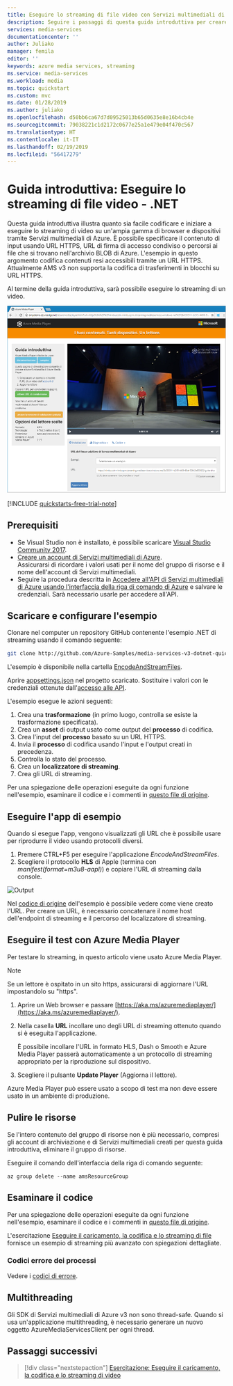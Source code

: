 ```yaml
---
title: Eseguire lo streaming di file video con Servizi multimediali di Azure - .NET | Microsoft Docs
description: Seguire i passaggi di questa guida introduttiva per creare un nuovo account di Servizi multimediali di Azure, codificare un file ed eseguirne lo streaming ad Azure Media Player.
services: media-services
documentationcenter: ''
author: Juliako
manager: femila
editor: ''
keywords: azure media services, streaming
ms.service: media-services
ms.workload: media
ms.topic: quickstart
ms.custom: mvc
ms.date: 01/28/2019
ms.author: juliako
ms.openlocfilehash: d50bb6ca67d7d09525013b65d0635e8e16b4cb4e
ms.sourcegitcommit: 79038221c1d2172c0677e25a1e479e04f470c567
ms.translationtype: HT
ms.contentlocale: it-IT
ms.lasthandoff: 02/19/2019
ms.locfileid: "56417279"
---
```

# <a name="quickstart-stream-video-files---net"></a>Guida introduttiva: Eseguire lo streaming di file video - .NET

Questa guida introduttiva illustra quanto sia facile codificare e iniziare a eseguire lo streaming di video su un'ampia gamma di browser e dispositivi tramite Servizi multimediali di Azure. È possibile specificare il contenuto di input usando URL HTTPS, URL di firma di accesso condiviso o percorsi ai file che si trovano nell'archivio BLOB di Azure.
L'esempio in questo argomento codifica contenuti resi accessibili tramite un URL HTTPS. Attualmente AMS v3 non supporta la codifica di trasferimenti in blocchi su URL HTTPS.

Al termine della guida introduttiva, sarà possibile eseguire lo streaming di un video.  

![Riprodurre il video](./media/stream-files-dotnet-quickstart/final-video.png)

[!INCLUDE [quickstarts-free-trial-note](../../../includes/quickstarts-free-trial-note.md)]

## <a name="prerequisites"></a>Prerequisiti

- Se Visual Studio non è installato, è possibile scaricare [Visual Studio Community 2017](https://www.visualstudio.com/thank-you-downloading-visual-studio/?sku=Community&rel=15).
- [Creare un account di Servizi multimediali di Azure](create-account-cli-how-to.md).<br/>Assicurarsi di ricordare i valori usati per il nome del gruppo di risorse e il nome dell'account di Servizi multimediali.
- Seguire la procedura descritta in [Accedere all'API di Servizi multimediali di Azure usando l'interfaccia della riga di comando di Azure](access-api-cli-how-to.md) e salvare le credenziali. Sarà necessario usarle per accedere all'API.

## <a name="download-and-configure-the-sample"></a>Scaricare e configurare l'esempio

Clonare nel computer un repository GitHub contenente l'esempio .NET di streaming usando il comando seguente:  

 ```bash
 git clone http://github.com/Azure-Samples/media-services-v3-dotnet-quickstarts.git
 ```

L'esempio è disponibile nella cartella [EncodeAndStreamFiles](https://github.com/Azure-Samples/media-services-v3-dotnet-quickstarts/tree/master/AMSV3Quickstarts/EncodeAndStreamFiles).

Aprire [appsettings.json](https://github.com/Azure-Samples/media-services-v3-dotnet-quickstarts/blob/master/AMSV3Quickstarts/EncodeAndStreamFiles/appsettings.json) nel progetto scaricato. Sostituire i valori con le credenziali ottenute dall'[accesso alle API](access-api-cli-how-to.md).

L'esempio esegue le azioni seguenti:

1. Crea una **trasformazione** (in primo luogo, controlla se esiste la trasformazione specificata). 
2. Crea un **asset** di output usato come output del **processo** di codifica.
3. Crea l'input del **processo** basato su un URL HTTPS.
4. Invia il **processo** di codifica usando l'input e l'output creati in precedenza.
5. Controlla lo stato del processo.
6. Crea un **localizzatore di streaming**.
7. Crea gli URL di streaming.

Per una spiegazione delle operazioni eseguite da ogni funzione nell'esempio, esaminare il codice e i commenti in [questo file di origine](https://github.com/Azure-Samples/media-services-v3-dotnet-quickstarts/blob/master/AMSV3Quickstarts/EncodeAndStreamFiles/Program.cs).

## <a name="run-the-sample-app"></a>Eseguire l'app di esempio

Quando si esegue l'app, vengono visualizzati gli URL che è possibile usare per riprodurre il video usando protocolli diversi. 

1. Premere CTRL+F5 per eseguire l'applicazione *EncodeAndStreamFiles*.
2. Scegliere il protocollo **HLS** di Apple (termina con *manifest(format=m3u8-aapl)*) e copiare l'URL di streaming dalla console.

![Output](./media/stream-files-tutorial-with-api/output.png)

Nel [codice di origine](https://github.com/Azure-Samples/media-services-v3-dotnet-quickstarts/blob/master/AMSV3Quickstarts/EncodeAndStreamFiles/Program.cs) dell'esempio è possibile vedere come viene creato l'URL. Per creare un URL, è necessario concatenare il nome host dell'endpoint di streaming e il percorso del localizzatore di streaming.  

## <a name="test-with-azure-media-player"></a>Eseguire il test con Azure Media Player

Per testare lo streaming, in questo articolo viene usato Azure Media Player. 

> [!NOTE]
> Se un lettore è ospitato in un sito https, assicurarsi di aggiornare l'URL impostandolo su "https".

1. Aprire un Web browser e passare [https://aka.ms/azuremediaplayer/](https://aka.ms/azuremediaplayer/).
2. Nella casella **URL** incollare uno degli URL di streaming ottenuto quando si è eseguita l'applicazione. 
 
     È possibile incollare l'URL in formato HLS, Dash o Smooth e Azure Media Player passerà automaticamente a un protocollo di streaming appropriato per la riproduzione sul dispositivo.
3. Scegliere il pulsante **Update Player** (Aggiorna il lettore).

Azure Media Player può essere usato a scopo di test ma non deve essere usato in un ambiente di produzione. 

## <a name="clean-up-resources"></a>Pulire le risorse

Se l'intero contenuto del gruppo di risorse non è più necessario, compresi gli account di archiviazione e di Servizi multimediali creati per questa guida introduttiva, eliminare il gruppo di risorse.

Eseguire il comando dell'interfaccia della riga di comando seguente:

```azurecli
az group delete --name amsResourceGroup
```

## <a name="examine-the-code"></a>Esaminare il codice

Per una spiegazione delle operazioni eseguite da ogni funzione nell'esempio, esaminare il codice e i commenti in [questo file di origine](https://github.com/Azure-Samples/media-services-v3-dotnet-quickstarts/blob/master/AMSV3Quickstarts/EncodeAndStreamFiles/Program.cs).

L'esercitazione [Eseguire il caricamento, la codifica e lo streaming di file](stream-files-tutorial-with-api.md) fornisce un esempio di streaming più avanzato con spiegazioni dettagliate. 

### <a name="job-error-codes"></a>Codici errore dei processi

Vedere i [codici di errore](https://docs.microsoft.com/rest/api/media/jobs/get#joberrorcode).

## <a name="multithreading"></a>Multithreading

Gli SDK di Servizi multimediali di Azure v3 non sono thread-safe. Quando si usa un'applicazione multithreading, è necessario generare un nuovo oggetto AzureMediaServicesClient per ogni thread.

## <a name="next-steps"></a>Passaggi successivi

> [!div class="nextstepaction"]
> [Esercitazione: Eseguire il caricamento, la codifica e lo streaming di video](stream-files-tutorial-with-api.md)
